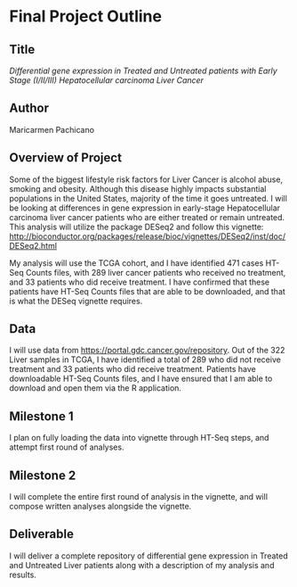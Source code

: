 # Final Project Outline

## Title
*Differential gene expression in Treated and Untreated patients with Early Stage (I/II/III) Hepatocellular carcinoma Liver Cancer*

## Author
Maricarmen Pachicano

## Overview of Project
Some of the biggest lifestyle risk factors for Liver Cancer is alcohol abuse, smoking and obesity. Although this disease highly impacts substantial populations in the United States, majority of the time it goes untreated. I will be looking at differences in gene expression in early-stage Hepatocellular carcinoma liver cancer patients who are either treated or remain untreated. This analysis will utilize the package DESeq2 and follow this vignette: http://bioconductor.org/packages/release/bioc/vignettes/DESeq2/inst/doc/DESeq2.html 

My analysis will use the TCGA cohort, and I have identified 471 cases HT-Seq Counts files, with 289 liver cancer patients who received no treatment, and 33 patients who did receive treatment. I have confirmed that these patients have HT-Seq Counts files that are able to be downloaded, and that is what the DESeq vignette requires. 

## Data
I will use data from https://portal.gdc.cancer.gov/repository. Out of the 322 Liver samples in TCGA, I have identified a total of 289 who did not receive treatment and 33 patients who did receive treatment. Patients have downloadable HT-Seq Counts files, and I have ensured that I am able to download and open them via the R application. 

## Milestone 1
I plan on fully loading the data into vignette through HT-Seq steps, and attempt first round of analyses.

## Milestone 2
I will complete the entire first round of analysis in the vignette, and will compose written analyses alongside the vignette.

## Deliverable 
I will deliver a complete repository of differential gene expression in Treated and Untreated Liver patients along with a description of my analysis and results.
